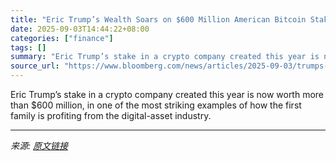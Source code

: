 ```yaml
---
title: "Eric Trump’s Wealth Soars on $600 Million American Bitcoin Stake"
date: 2025-09-03T14:44:22+08:00
categories: ["finance"]
tags: []
summary: "Eric Trump’s stake in a crypto company created this year is now worth more than $600 million, in one of the most striking examples of how the first family is profiting from the digital-asset industry."
source_url: "https://www.bloomberg.com/news/articles/2025-09-03/trumps-cash-in-on-crypto-anew-as-american-bitcoin-shares-surge"
---
```


Eric Trump’s stake in a crypto company created this year is now worth more than $600 million, in one of the most striking examples of how the first family is profiting from the digital-asset industry.

---

*来源: [原文链接](https://www.bloomberg.com/news/articles/2025-09-03/trumps-cash-in-on-crypto-anew-as-american-bitcoin-shares-surge)*
